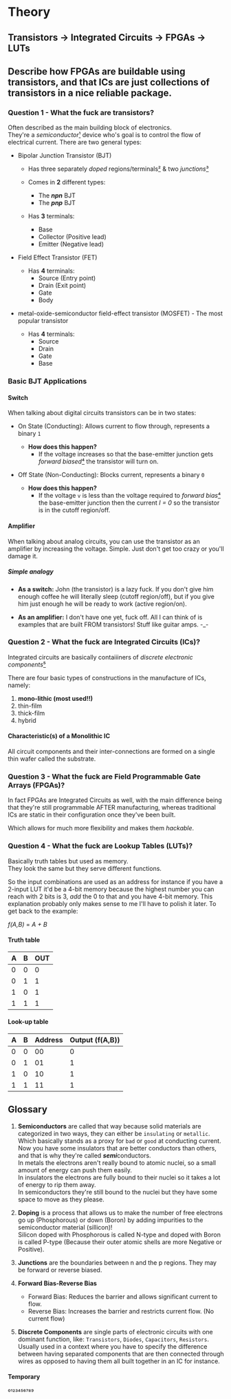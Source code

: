 # Theory

## Transistors -> Integrated Circuits -> FPGAs -> LUTs

## Describe how FPGAs are buildable using transistors, and that ICs are just collections of transistors in a nice reliable package.

### Question 1 - What the fuck are transistors?

Often described as the main building block of electronics.\
They're a *semiconductor*[¹](#glossary) device who's goal is to control the flow of electrical current. There are two general types:

- Bipolar Junction Transistor (BJT)

    - Has three separately *doped* regions/terminals[²](#glossary) & two *junctions*[³](#glossary) 
    - Comes in **2** different types:
        - The ***npn*** BJT
        - The ***pnp*** BJT
        
    - Has **3** terminals:
        - Base
        - Collector (Positive lead)
        - Emitter (Negative lead)
   
- Field Effect Transistor (FET)

    - Has **4** terminals:
        - Source (Entry point)
        - Drain (Exit point)
        - Gate
        - Body

- metal-oxide-semiconductor field-effect transistor (MOSFET) - The most popular transistor

    - Has **4** terminals:
        - Source
        - Drain
        - Gate
        - Base

### Basic BJT Applications

#### Switch

When talking about digital circuits transistors can be in two states:

- On State (Conducting): Allows current to flow through, represents a binary `1`
    - **How does this happen?**
        - If the voltage increases so that the base-emitter junction gets *forward biased*[⁴](#Glossary) the transistor will turn on.

- Off State (Non-Conducting): Blocks current, represents a binary `0`
    - **How does this happen?**
        - If the voltage `v` is less than the voltage required to *forward bias*[⁴](#Glossary) the base-emitter junction then the current *I = 0* so the transistor is in the cutoff region/off.

#### Amplifier

When talking about analog circuits, you can use the transistor as an amplifier by increasing the voltage. Simple. Just don't get too crazy or you'll damage it.

##### Simple analogy

- **As a switch:** John (the transistor) is a lazy fuck. If you don't give him enough coffee he will literally sleep (cutoff region/off), but if you give him just enough he will be ready to work (active region/on).

- **As an amplifier:** I don't have one yet, fuck off. All I can think of is examples that are built FROM transistors! Stuff like guitar amps. -_-

### Question 2 - What the fuck are Integrated Circuits (ICs)?

Integrated circuits are basically contaiiiners of *discrete electronic components*[⁵](#Glossary)

There are four basic types of constructions in the manufacture of ICs, namely:

1. **mono-lithic (most used!!)**
2. thin-film
3. thick-film
4. hybrid

#### Characteristic(s) of a Monolithic IC

All circuit components and their inter-connections are formed on a single thin wafer called the substrate.

### Question 3 - What the fuck are Field Programmable Gate Arrays (FPGAs)?

In fact FPGAs are Integrated Circuits as well, with the main difference being that they're still programmable AFTER manufacturing, whereas traditional ICs are static in their configuration once they've been built.

Which allows for much more flexibility and makes them *hackable*.

### Question 4 - What the fuck are Lookup Tables (LUTs)?

Basically truth tables but used as memory.\
They look the same but they serve different functions.

So the input combinations are used as an address for instance if you have a 2-input LUT it'd be a 4-bit memory because the highest number you can reach with 2 bits is 3, *add* the 0 to that and you have 4-bit memory. This explanation probably only makes sense to me I'll have to polish it later. To get back to the example:

*f(A,B)* = *A + B* 

#### Truth table

| A | B | OUT |
| --------------- | --------------- | --------------- |
| 0 | 0 | 0 |
| 0 | 1 | 1 |
| 1 | 0 | 1 |
| 1 | 1 | 1 |

#### Look-up table

| A | B | Address | Output (f(A,B)) |
| --------------- | --------------- | --------------- | --------------- |
| 0 | 0 | 00 | 0 |
| 0 | 1 | 01 | 1 |
| 1 | 0 | 10 | 1 |
| 1 | 1 | 11 | 1 |

## Glossary

1. **Semiconductors** are called that way because solid materials are categorized in two ways, they can either be `insulating` or `metallic`. Which basically stands as a proxy for `bad` or `good` at conducting current.\
Now you have some insulators that are better conductors than others, and that is why they're called ***semi***conductors.\
In metals the electrons aren't really bound to atomic nuclei, so a small amount of energy can push them easily.\
In insulators the electrons are fully bound to their nuclei so it takes a lot of energy to rip them away.\
In semiconductors they're still bound to the nuclei but they have some space to move as they please.

2. **Doping** is a process that allows us to make the number of free electrons go up (Phosphorous) or down (Boron) by adding impurities to the semiconductor material (sillicon)!\
Silicon doped with Phosphorous is called N-type and doped with Boron is called P-type (Because their outer atomic shells are more Negative or Positive).

3. **Junctions** are the boundaries between n and the p regions. They may be forward or reverse biased.

4. **Forward Bias-Reverse Bias** 

    - Forward Bias: Reduces the barrier and allows significant current to flow.
    - Reverse Bias: Increases the barrier and restricts current flow. (No current flow)

5. **Discrete Components** are single parts of electronic circuits with one dominant function, like: `Transistors`, `Diodes`, `Capacitors`, `Resistors`. Usually used in a context where you have to specify the difference between having separated components that are then connected through wires as opposed to having them all built together in an IC for instance.

#### Temporary
⁰¹²³⁴⁵⁶⁷⁸⁹
